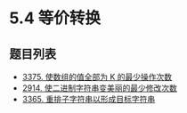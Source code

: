 # 5.4 等价转换

## 题目列表

- [3375. 使数组的值全部为 K 的最少操作次数](https://leetcode.cn/problems/minimum-operations-to-make-array-values-equal-to-k/description/)
- [2914. 使二进制字符串变美丽的最少修改次数](https://leetcode.cn/problems/minimum-number-of-changes-to-make-binary-string-beautiful/description/)
- [3365. 重排子字符串以形成目标字符串](https://leetcode.cn/problems/rearrange-k-substrings-to-form-target-string/description/)
